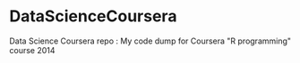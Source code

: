 DataScienceCoursera
===================

Data Science Coursera repo : My code dump for Coursera "R programming" course 2014
